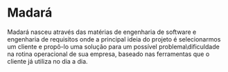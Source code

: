# Madará
Madará nasceu através das matérias de engenharia de software e engenharia de requisitos onde a principal ideia do projeto é selecionarmos um cliente e propô-lo uma solução para um possível problema\dificuldade na rotina operacional de sua empresa, baseado nas ferramentas que o cliente já utiliza no dia a dia.    
